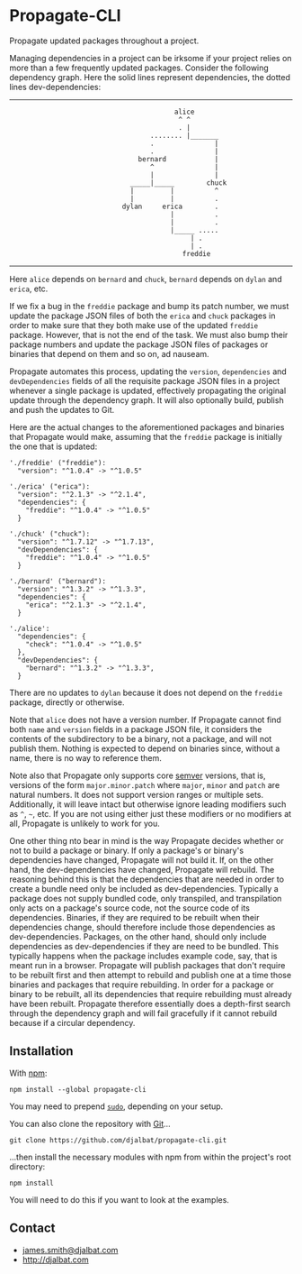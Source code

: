 # Propagate-CLI

Propagate updated packages throughout a project.

Managing dependencies in a project can be irksome if your project relies on more than a few frequently updated packages. Consider the following dependency graph. Here the solid lines represent dependencies, the dotted lines dev-dependencies:

---
                                             alice
                                              ^ ^
                                              . |
                                       ........ |_______
                                       .               |
                                       .               |
                                    bernard            |
                                       ^               |
                                       |               |
                                  _____|_____        chuck
                                  |         |          ^
                                  |         |          .
                                dylan     erica        .
                                            |          .
                                            |          .
                                            |_____ .....
                                                 | .
                                                 | .
                                               freddie
---
 Here `alice` depends on `bernard` and `chuck`, `bernard` depends on `dylan` and `erica`, etc. 
 
 If we fix a bug in the `freddie` package and bump its patch number, we must update the package JSON files of both the `erica` and `chuck` packages in order to make sure that they both make use of the updated `freddie` package. However, that is not the end of the task. We must also bump their package numbers and update the package JSON files of packages or binaries that depend on them and so on, ad nauseam. 
 
 Propagate automates this process, updating the `version`, `dependencies` and `devDependencies` fields of all the requisite package JSON files in a project whenever a single package is updated, effectively propagating the original update through the dependency graph. It will also optionally build, publish and push the updates to Git. 
 
 Here are the actual changes to the aforementioned packages and binaries that Propagate would make, assuming that the `freddie` package is initially the one that is updated:
 
```
'./freddie' ("freddie"):
  "version": "^1.0.4" -> "^1.0.5"

'./erica' ("erica"):
  "version": "^2.1.3" -> "^2.1.4",
  "dependencies": {
    "freddie": "^1.0.4" -> "^1.0.5"
  }

'./chuck' ("chuck"):
  "version": "^1.7.12" -> "^1.7.13",
  "devDependencies": {
    "freddie": "^1.0.4" -> "^1.0.5"
  }

'./bernard' ("bernard"):
  "version": "^1.3.2" -> "^1.3.3",
  "dependencies": {
    "erica": "^2.1.3" -> "^2.1.4",
  }

'./alice':
  "dependencies": {
    "check": "^1.0.4" -> "^1.0.5"
  },
  "devDependencies": {
    "bernard": "^1.3.2" -> "^1.3.3",
  }
```
There are no updates to `dylan` because it does not depend on the `freddie` package, directly or otherwise.

Note that `alice` does not have a version number. If Propagate cannot find both `name` and `version` fields in a package JSON file, it considers the contents of the subdirectory to be a binary, not a package, and will not publish them. Nothing is expected to depend on binaries since, without a name, there is no way to reference them. 

Note also that Propagate only supports core [semver](https://semver.org/) versions, that is, versions of the form `major.minor.patch` where `major`, `minor` and `patch` are natural numbers. It does not support version ranges or multiple sets. Additionally, it will leave intact but otherwise ignore leading modifiers such as `^`, `~`, etc. If you are not using either just these modifiers or no modifiers at all, Propagate is unlikely to work for you.

One other thing nto bear in mind is the way Propagate decides whether or not to build a package or binary. If only a package's or binary's dependencies have changed, Propagate will not build it. If, on the other hand, the dev-dependencies have changed, Propagate will rebuild. The reasoning behind this is that the dependencies that are needed in order to create a bundle need only be included as dev-dependencies. Typically a package does not supply bundled code, only transpiled, and transpilation only acts on a package's source code, not the source code of its dependencies. Binaries, if they are required to be rebuilt when their dependencies change, should therefore include those dependencies as dev-dependencies. Packages, on the other hand, should only include dependencies as dev-dependencies if they are need to be bundled. This typically happens when the package includes example code, say, that is meant run in a browser. Propagate will publish packages that don't require to be rebuilt first and then attempt to rebuild and publish one at a time those binaries and packages that require rebuilding. In order for a package or binary to be rebuilt, all its dependencies that require rebuilding must already have been rebuilt. Propagate therefore essentially does a depth-first search through the dependency graph and will fail gracefully if it cannot rebuild because if a circular dependency.

## Installation

With [npm](https://www.npmjs.com/):

    npm install --global propagate-cli

You may need to prepend [`sudo`](https://en.wikipedia.org/wiki/Sudo), depending on your setup.

You can also clone the repository with [Git](https://git-scm.com/)...

    git clone https://github.com/djalbat/propagate-cli.git

...then install the necessary modules with npm from within the project's root directory:

    npm install

You will need to do this if you want to look at the examples.

## Contact

- james.smith@djalbat.com
- http://djalbat.com
